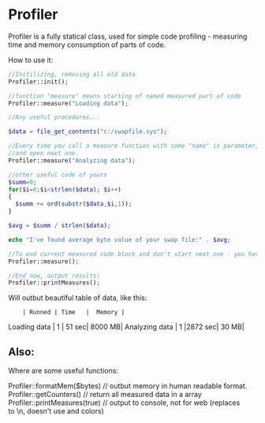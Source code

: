 Profiler
========

Profiler is a fully statical class, used for simple code profiling - measuring time and memory consumption of parts of code.

How to use it:

```php
//Initilizing, removing all old data
Profiler::init(); 

//function "measure" means starting of named measured part of code
Profiler::measure("Loading data"); 

//Any useful procedures...

$data = file_get_contents("c:/swapfile.sys");

//Every time you call a measure function with some "name" in parameter, profiler will end previous measured block of code
//and open next one.
Profiler::measure("Analyzing data"); 

//other useful code of yours
$summ=0;
for($i=0;$i<strlen($data); $i++)
{
  $summ += ord(substr($data,$i,1));
}

$avg = $summ / strlen($data);

echo "I've found average byte value of your swap file:" . $avg;

//To end current measured code block and don't start next one - you have to run measure() without parameters.
Profiler::measure();

//End now, output results:
Profiler::printMeasures();
```

Will outbut beautiful table of data, like this:

		| Runned | Time   |  Memory |
Loading data   |    1   |  51 sec|  8000 MB|
Analyzing data |    1   |2872 sec|    30 MB|


Also:
-----

Where are some useful functions:

Profiler::formatMem($bytes) // outbut memory in human readable format.
Profiler::getCounters() // return all measured data in a array
Profiler::printMeasures(true) // output to console, not for web (replaces <br> to \n, doesn't use <table> and colors)